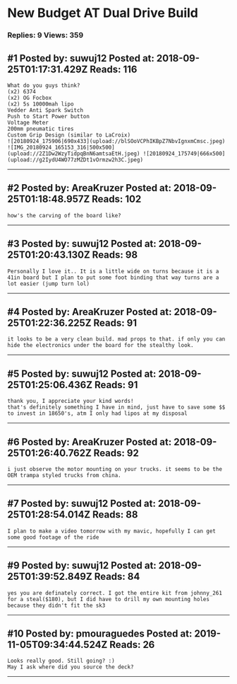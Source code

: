 # New Budget AT Dual Drive Build

### Replies: 9 Views: 359

## \#1 Posted by: suwuj12 Posted at: 2018-09-25T01:17:31.429Z Reads: 116

```
What do you guys think? 
(x2) 6374 
(x2) OG Focbox
(x2) 5s 10000mah lipo
Vedder Anti Spark Switch
Push to Start Power button
Voltage Meter
200mm pneumatic tires 
Custom Grip Design (similar to LaCroix) 
![20180924_175906|690x433](upload://blSOoVCPhIKBpZ7NbvIgnxmCmsc.jpeg) 
![IMG_20180924_165153_316|500x500](upload://2Z1Dw2WzyTidpqBnN6amtsaEtH.jpeg) ![20180924_175749|666x500](upload://g2IydU4WO77zMZDt1vOrmzw2h3C.jpeg)
```

---
## \#2 Posted by: AreaKruzer Posted at: 2018-09-25T01:18:48.957Z Reads: 102

```
how's the carving of the board like?
```

---
## \#3 Posted by: suwuj12 Posted at: 2018-09-25T01:20:43.130Z Reads: 98

```
Personally I love it.. It is a little wide on turns because it is a 41in board but I plan to put some foot binding that way turns are a lot easier (jump turn lol)
```

---
## \#4 Posted by: AreaKruzer Posted at: 2018-09-25T01:22:36.225Z Reads: 91

```
it looks to be a very clean build. mad props to that. if only you can hide the electronics under the board for the stealthy look.
```

---
## \#5 Posted by: suwuj12 Posted at: 2018-09-25T01:25:06.436Z Reads: 91

```
thank you, I appreciate your kind words! 
that's definitely something I have in mind, just have to save some $$ to invest in 18650's, atm I only had lipos at my disposal
```

---
## \#6 Posted by: AreaKruzer Posted at: 2018-09-25T01:26:40.762Z Reads: 92

```
i just observe the motor mounting on your trucks. it seems to be the OEM trampa styled trucks from china.
```

---
## \#7 Posted by: suwuj12 Posted at: 2018-09-25T01:28:54.014Z Reads: 88

```
I plan to make a video tomorrow with my mavic, hopefully I can get some good footage of the ride
```

---
## \#9 Posted by: suwuj12 Posted at: 2018-09-25T01:39:52.849Z Reads: 84

```
yes you are definately correct. I got the entire kit from johnny_261 for a steal($180), but I did have to drill my own mounting holes because they didn't fit the sk3
```

---
## \#10 Posted by: pmouraguedes Posted at: 2019-11-05T09:34:44.524Z Reads: 26

```
Looks really good. Still going? :)
May I ask where did you source the deck?
```

---
